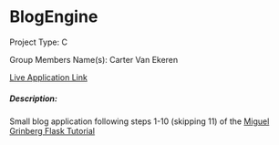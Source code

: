 # BlogEngine
Project Type: C

Group Members Name(s): Carter Van Ekeren

[Live Application Link](https://flask-blogengine.herokuapp.com) 


##### Description: 
Small blog application following steps 1-10 (skipping 11) of the [Miguel Grinberg Flask Tutorial](http://blog.miguelgrinberg.com/post/the-flask-mega-tutorial-part-i-hello-world)


